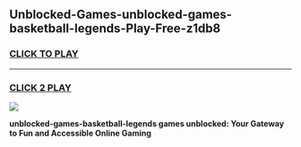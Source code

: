 
## Unblocked-Games-unblocked-games-basketball-legends-Play-Free-z1db8
<h3>
<a href="https://premium76.site?title=unblocked-games-basketball-legends&ref=15A">CLICK TO PLAY</a></h3>
<hr>

<h3>
<a href="https://premium76.site?title=unblocked-games-basketball-legends&ref=15A">CLICK 2 PLAY</a>
  
</h3>

<a href="https://premium76.site?title=unblocked-games-basketball-legends&ref=15A"><img src="https://clearcache.store/games.png"></a>


**unblocked-games-basketball-legends games unblocked: Your Gateway to Fun and Accessible Online Gaming**
